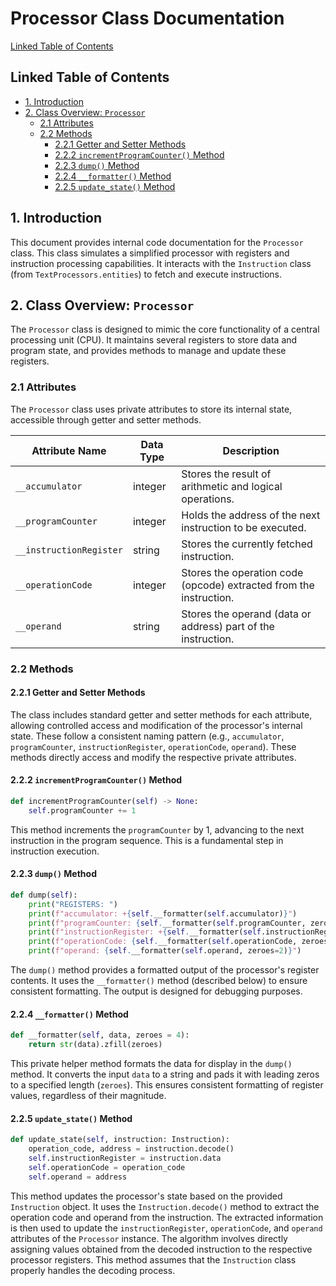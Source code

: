 # Processor Class Documentation

[Linked Table of Contents](#linked-table-of-contents)

## Linked Table of Contents

* [1. Introduction](#1-introduction)
* [2. Class Overview: `Processor`](#2-class-overview-processor)
    * [2.1 Attributes](#21-attributes)
    * [2.2 Methods](#22-methods)
        * [2.2.1 Getter and Setter Methods](#221-getter-and-setter-methods)
        * [2.2.2 `incrementProgramCounter()` Method](#222-incrementprogramcounter-method)
        * [2.2.3 `dump()` Method](#223-dump-method)
        * [2.2.4 `__formatter()` Method](#224-formatter-method)
        * [2.2.5 `update_state()` Method](#225-update-state-method)


## 1. Introduction

This document provides internal code documentation for the `Processor` class. This class simulates a simplified processor with registers and instruction processing capabilities.  It interacts with the `Instruction` class (from `TextProcessors.entities`) to fetch and execute instructions.


## 2. Class Overview: `Processor`

The `Processor` class is designed to mimic the core functionality of a central processing unit (CPU). It maintains several registers to store data and program state, and provides methods to manage and update these registers.

### 2.1 Attributes

The `Processor` class uses private attributes to store its internal state, accessible through getter and setter methods.

| Attribute Name         | Data Type     | Description                                                                 |
|-------------------------|----------------|-----------------------------------------------------------------------------|
| `__accumulator`        | integer        | Stores the result of arithmetic and logical operations.                     |
| `__programCounter`     | integer        | Holds the address of the next instruction to be executed.                 |
| `__instructionRegister` | string         | Stores the currently fetched instruction.                                  |
| `__operationCode`      | integer        | Stores the operation code (opcode) extracted from the instruction.          |
| `__operand`            | string         | Stores the operand (data or address) part of the instruction.             |


### 2.2 Methods

#### 2.2.1 Getter and Setter Methods

The class includes standard getter and setter methods for each attribute, allowing controlled access and modification of the processor's internal state.  These follow a consistent naming pattern (e.g., `accumulator`, `programCounter`, `instructionRegister`, `operationCode`, `operand`).  These methods directly access and modify the respective private attributes.

#### 2.2.2 `incrementProgramCounter()` Method

```python
def incrementProgramCounter(self) -> None:
    self.programCounter += 1
```

This method increments the `programCounter` by 1, advancing to the next instruction in the program sequence.  This is a fundamental step in instruction execution.

#### 2.2.3 `dump()` Method

```python
def dump(self):
    print("REGISTERS: ")
    print(f"accumulator: +{self.__formatter(self.accumulator)}")
    print(f"programCounter: {self.__formatter(self.programCounter, zeroes=2)}")
    print(f"instructionRegister: +{self.__formatter(self.instructionRegister)}")
    print(f"operationCode: {self.__formatter(self.operationCode, zeroes=2)}")
    print(f"operand: {self.__formatter(self.operand, zeroes=2)}")
```

The `dump()` method provides a formatted output of the processor's register contents. It uses the `__formatter()` method (described below) to ensure consistent formatting. The output is designed for debugging purposes.

#### 2.2.4 `__formatter()` Method

```python
def __formatter(self, data, zeroes = 4):
    return str(data).zfill(zeroes)
```

This private helper method formats the data for display in the `dump()` method. It converts the input `data` to a string and pads it with leading zeros to a specified length (`zeroes`).  This ensures consistent formatting of register values, regardless of their magnitude.


#### 2.2.5 `update_state()` Method

```python
def update_state(self, instruction: Instruction):
    operation_code, address = instruction.decode()
    self.instructionRegister = instruction.data
    self.operationCode = operation_code
    self.operand = address
```

This method updates the processor's state based on the provided `Instruction` object.  It uses the `Instruction.decode()` method to extract the operation code and operand from the instruction. The extracted information is then used to update the `instructionRegister`, `operationCode`, and `operand` attributes of the `Processor` instance.  The algorithm involves directly assigning values obtained from the decoded instruction to the respective processor registers.  This method assumes that the `Instruction` class properly handles the decoding process.

